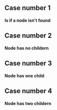 ## Case number 1
#### Is if a node isn't found
## Case number 2
#### Node has no childern 
## Case number 3 
#### Node has one child
## Case number 4
#### Node has two childern
